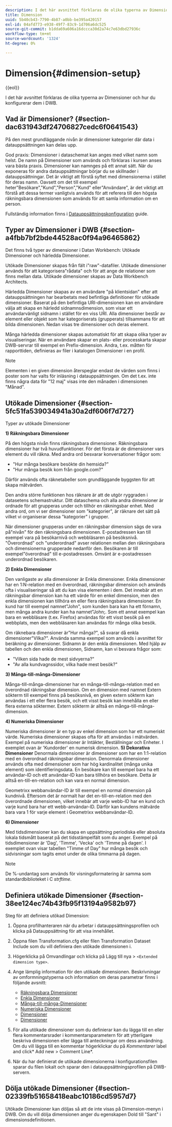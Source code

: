 ```yaml
---
description: I det här avsnittet förklaras de olika typerna av Dimensioner och hur du konfigurerar dem i DWB.
title: Dimension
uuid: 5b40cb43-7790-4b87-a0bb-be395a420157
exl-id: 04afd773-e938-49f7-83c9-1d706a6dc525
source-git-commit: b1dda69a606a16dccca30d2a74c7e63dbd27936c
workflow-type: tm+mt
source-wordcount: '1324'
ht-degree: 0%

---
```


# Dimension{#dimension-setup}

{{eol}}

I det här avsnittet förklaras de olika typerna av Dimensioner och hur du konfigurerar dem i DWB.

## Vad är Dimensioner? {#section-dac631943df24706827cedc6f0641543}

På den mest grundläggande nivån är dimensioner kategorier där data i datauppsättningen kan delas upp.

God praxis: Dimensioner i dataschemat kan anges med vilket namn som helst. De namn på Dimensioner som används och förklaras i kursen anses vara bästa praxis. Dimensioner kan namnges på ett annat sätt. När du exponeras för andra datauppsättningar börjar du se skillnader i datauppsättningar. Det är viktigt att förstå syftet med dimensionerna i stället för deras namn. Oavsett om det till exempel heter&quot;Besökare&quot;,&quot;Kund&quot;,&quot;Person&quot;,&quot;Kund&quot; eller&quot;Användare&quot;, är det viktigt att förstå att dessa termer vanligtvis används för att referera till den högsta räkningsbara dimensionen som används för att samla information om en person.

Fullständig information finns i [Datauppsättningskonfiguration](https://experienceleague.adobe.com/docs/data-workbench/using/dataset/c-dataset-constr.html) guide.

## Typer av Dimensioner i DWB {#section-a4fbb7bf2bde44528ac0f94a96465862}

Det finns två typer av dimensioner i Datan Workbench: Utökade Dimensioner och härledda Dimensioner.

Utökade Dimensioner skapas från fält i&quot;raw&quot;-datafiler. Utökade dimensioner används för att kategorisera&quot;rådata&quot; och för att ange de relationer som finns mellan data. Utökade dimensioner skapas av Data Workbench Architects.

Härledda Dimensioner skapas av en användare &quot;på klientsidan&quot; efter att datauppsättningen har bearbetats med befintliga definitioner för utökade dimensioner. Baserat på den befintliga URI-dimensionen kan en användare välja att skapa en härledd sidnamnsdimension, som visar ett användarvänligt sidnamn i stället för en viss URI. Alla dimensioner består av element eller objekt som har kategoriserats (grupperats) tillsammans för att bilda dimensionen. Nedan visas tre dimensioner och deras element.

Många härledda dimensioner skapas automatiskt för att skapa olika typer av visualiseringar. När en användare skapar en plats- eller processkarta skapar DWB-servrar till exempel en Prefix-dimension. Andra, t.ex. måtten för rapporttiden, definieras av filer i katalogen Dimensioner i en profil.

>[!NOTE]
>
>Elementen i en given dimension återspeglar endast de värden som finns i poster som har valts för inläsning i datauppsättningen. Om det t.ex. inte finns några data för &quot;12 maj&quot; visas inte den månaden i dimensionen &quot;Månad&quot;.

## Utökade Dimensioner {#section-5fc51fa539034941a30a2df606f7d727}

Typer av utökade Dimensioner

**1) Räkningsbara Dimensioner**

På den högsta nivån finns räkningsbara dimensioner. Räkningsbara dimensioner har två huvudfunktioner. För det första är de dimensioner vars element du vill räkna. Med andra ord besvarar konversationer frågor som:

* &quot;Hur många besökare besökte din hemsida?&quot;
* &quot;Hur många besök kom från google.com?&quot;

Därför används ofta räknetabeller som grundläggande byggsten för att skapa mätvärden.

Den andra större funktionen hos räknare är att de utgör ryggraden i datasetens schemastruktur. Ditt dataschema och alla andra dimensioner är ordnade för att grupperas under och tillhör en räkningsbar enhet. Med andra ord, om vi ser dimensioner som &quot;kategorier&quot;, är räknare det sätt på vilket vi organiserar dessa &quot;kategorier&quot; i grupper.

När dimensioner grupperas under en räkningsbar dimension sägs de vara på&quot;nivån&quot; för den räkningsbara dimensionen. E-postadressen kan till exempel vara på besökarnivå och webbläsaren på besöksnivå. &quot;Överordnad&quot; och &quot;underordnad&quot; avser relationen mellan den räkningsbara och dimensionerna grupperade nedanför den. Besökaren är till exempel&quot;överordnad&quot; till e-postadressen. Omvänt är e-postadressen underordnad besökaren.

**2) Enkla Dimensioner**

Den vanligaste av alla dimensioner är Enkla dimensioner. Enkla dimensioner har en 1:N-relation med en överordnad, räkningsbar dimension och används ofta i visualiseringar så att du kan visa elementen i dem. Det innebär att en räkningsbar dimension kan ha ett värde för en enkel dimension, men den enkla dimensionen kan tillhöra en eller flera räkningsbara dimensioner. En kund har till exempel namnet&quot;John&quot;, som kunden bara kan ha ett förnamn, men många andra kunder kan ha namnet&quot;John;. Som ett annat exempel kan bara en webbläsare (t.ex. Firefox) användas för ett visst besök på en webbplats, men den webbläsaren kan användas för många olika besök.

Om räknebara dimensioner är&quot;Hur många?&quot;, så svarar då enkla dimensioner&quot;Vilka?&quot;. Använda samma exempel som används i avsnittet för beräkning av dimensioner. Sidnamn är den enkla dimensionen. Med hjälp av tabellen och den enkla dimensionen, Sidnamn, kan vi besvara frågor som:

* &quot;Vilken sida hade de mest sidvyerna?&quot;
* &quot;Av alla kundvagnssidor, vilka hade mest besök?&quot;

**3) Många-till-många-Dimensioner**

Många-till-många-dimensioner har en många-till-många-relation med en överordnad räkningsbar dimension. Om en dimension med namnet Extern sökterm till exempel finns på besöksnivå, en given extern sökterm kan användas i ett eller flera besök, och ett visst besök kan innehålla en eller flera externa söktermer. Extern sökterm är alltså en många-till-många-dimension.

**4) Numeriska Dimensioner**

Numeriska dimensioner är en typ av enkel dimension som har ett numeriskt värde. Numeriska dimensioner skapas ofta för att användas i mätvärden. Exempel på numeriska dimensioner är Intäkter, Beställningar och Enheter. I exemplet ovan är &#39;Kundorder&#39; en numerisk dimension.
**5) Dekorativa Dimensioner** Denormala dimensioner är dimensioner som har en 1:1-relation med en överordnad räkningsbar dimension. Denormala dimensioner används ofta med dimensioner som har hög kardinalitet (många unika element) som identifieringsdata. En besökare kan till exempel bara ha ett användar-ID och ett användar-ID kan bara tillhöra en besökare. Detta är alltså en-till-en-relation och kan vara en normal dimension.

Geometrixx webbanvändar-ID är till exempel en normal dimension på kundnivå. Eftersom det är normalt har det en-till-en-relation med den överordnade dimensionen, vilket innebär att varje webb-ID har en kund och varje kund bara har ett webb-användar-ID. Därför kan kundens mätvärde bara vara 1 för varje element i Geometrixx webbanvändar-ID.

**6) Dimensioner**

Med tidsdimensioner kan du skapa en uppsättning periodiska eller absoluta lokala tidsmått baserat på det tidsstämpelfält som du anger. Exempel på tidsdimensioner är &#39;Dag&#39;, &#39;Timme&#39;, &#39;Vecka&#39; och &#39;Timme på dagen&#39;. I exemplet ovan visar tabellen &quot;Timme of Day&quot; hur många besök och sidvisningar som tagits emot under de olika timmarna på dagen.

>[!NOTE]
>
>De %-undantag som används för visningsformatering är samma som standardbiblioteket i C *strftime*.

## Definiera utökade Dimensioner {#section-38ee124ec74b43fb95f13194a9582b97}

Steg för att definiera utökad Dimension:

1. Öppna profilhanteraren när du arbetar i datauppsättningsprofilen och klicka på Datauppsättning för att visa innehållet.
1. Öppna filen Transformation.cfg eller filen Transformation Dataset Include som du vill definiera den utökade dimensionen i.
1. Högerklicka på Omvandlingar och klicka på Lägg till nya > `<Extended dimension type>`.
1. Ange lämplig information för den utökade dimensionen. Beskrivningar av omformningstyperna och information om deras parametrar finns i följande avsnitt:

   * [Räkningsbara Dimensioner](https://experienceleague.adobe.com/docs/data-workbench/using/dataset/extended-dimensions/extended-dimensions-types/c-count-dim.html)
   * [Enkla Dimensioner](https://experienceleague.adobe.com/docs/data-workbench/using/dataset/extended-dimensions/extended-dimensions-types/c-simple-dim.html)
   * [Många-till-många-Dimensioner](https://experienceleague.adobe.com/docs/data-workbench/using/dataset/extended-dimensions/extended-dimensions-types/c-many-dim.html)
   * [Numeriska Dimensioner](https://experienceleague.adobe.com/docs/data-workbench/using/dataset/extended-dimensions/extended-dimensions-types/c-num-dim.html)
   * [Dimensioner](https://experienceleague.adobe.com/docs/data-workbench/using/dataset/extended-dimensions/extended-dimensions-types/c-denormal-dim.html)
   * [Dimensioner](https://experienceleague.adobe.com/docs/data-workbench/using/dataset/extended-dimensions/extended-dimensions-types/c-time-dim.html)

1. För alla utökade dimensioner som du definierar kan du lägga till en eller flera kommentarsrader i kommentarsparametern för att ytterligare beskriva dimensionen eller lägga till anteckningar om dess användning. Om du vill lägga till en kommentar högerklickar du på *Kommentarer* label and click* Add new > Comment Line*.

1. När du har definierat de utökade dimensionerna i konfigurationsfilen sparar du filen lokalt och sparar den i datauppsättningsprofilen på DWB-servern.

## Dölja utökade Dimensioner {#section-02339fb51658418eabc10186cd5957d7}

Utökade Dimensioner kan döljas så att de inte visas på Dimension-menyn i DWB. Om du vill dölja dimensionen anger du egenskapen Dold till &quot;Sant&quot; i dimensionsdefinitionen.
